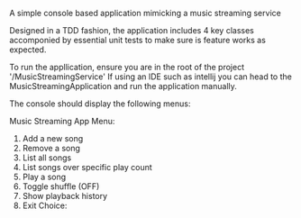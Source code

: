 A simple console based application mimicking a music streaming service

Designed in a TDD fashion, the application includes 4 key classes accomponied by essential unit tests to make sure is feature works as expected.

To run the appllication, ensure you are in the root of the project '/MusicStreamingService'
If using an IDE such as intellij you can head to the MusicStreamingApplication and run the application manually.

The console should display the following menus:

Music Streaming App Menu:
1. Add a new song
2. Remove a song
3. List all songs
4. List songs over specific play count
5. Play a song
6. Toggle shuffle (OFF)
7. Show playback history
8. Exit
Choice: 
